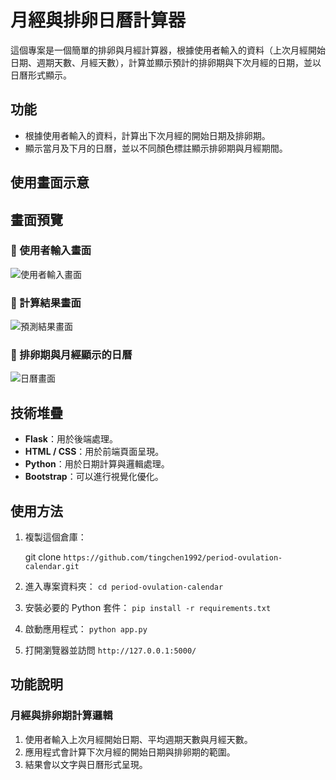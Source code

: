 #  月經與排卵日曆計算器 

這個專案是一個簡單的排卵與月經計算器，根據使用者輸入的資料（上次月經開始日期、週期天數、月經天數），計算並顯示預計的排卵期與下次月經的日期，並以日曆形式顯示。

## 功能
- 根據使用者輸入的資料，計算出下次月經的開始日期及排卵期。
- 顯示當月及下月的日曆，並以不同顏色標註顯示排卵期與月經期間。

## 使用畫面示意

## 畫面預覽

### 🔸 使用者輸入畫面
![使用者輸入畫面](input.png)

### 🔸 計算結果畫面
![預測結果畫面](result.png)

### 🔸 排卵期與月經顯示的日曆
![日曆畫面](calendar.png)



## 技術堆疊
- **Flask**：用於後端處理。
- **HTML / CSS**：用於前端頁面呈現。
- **Python**：用於日期計算與邏輯處理。
- **Bootstrap**：可以進行視覺化優化。

## 使用方法

1. 複製這個倉庫：
   
   git clone `https://github.com/tingchen1992/period-ovulation-calendar.git`

2. 進入專案資料夾：
`cd period-ovulation-calendar`

3. 安裝必要的 Python 套件：
`pip install -r requirements.txt`

4. 啟動應用程式：
`python app.py`

5. 打開瀏覽器並訪問 `http://127.0.0.1:5000/`

## 功能說明
### 月經與排卵期計算邏輯
1. 使用者輸入上次月經開始日期、平均週期天數與月經天數。
2. 應用程式會計算下次月經的開始日期與排卵期的範圍。
3. 結果會以文字與日曆形式呈現。



